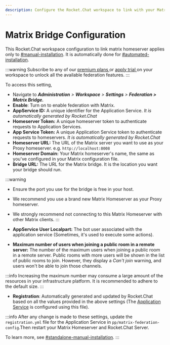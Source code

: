 ```yaml
---
description: Configure the Rocket.Chat workspace to link with your Matrix Homeserver.
---
```


# Matrix Bridge Configuration

This Rocket.Chat workspace configuration to link  matrix  homeserver applies only to [#manual-installation](matrix-homeserver-setup/#manual-installation "mention"). It is automatically done for [#automated-installation](matrix-homeserver-setup/#automated-installation "mention").

:::warning
Subscribe to any of our [premium plans ](../../../../../../readme/our-plans.md)or [apply trial ](../../../../../../setup-and-configure/trials/)on your workspace to unlock all the available federation features.
:::

To access this setting,

* Navigate to _**Administration** > **Workspace** > **Settings** > **Federation > Matrix Bridge.**_
* **Enable**: Turn on to enable federation with Matrix.
* **AppService ID:** A unique identifier for the Application Service. _It is automatically generated by Rocket.Chat_
* **Homeserver Token:** A unique homeserver token to authenticate requests to Application Services.
* **App Service Token:** A unique Application Service token to authenticate requests to homeservers. _It is automatically generated by Rocket.Chat_
* **Homeserver URL:** The URL of the Matrix server you want to use as your Proxy homeserver. e.g. `http://localhost:8008`
* **Homeserver Domain:** Your Matrix homeserver's name, the same as you've configured in your Matrix configuration file.
* **Bridge URL:** The URL for the Matrix bridge. It is the location you want your bridge should run.

:::warning
* Ensure the port you use for the bridge is free in your host.
* We recommend you use a brand new Matrix Homeserver as your Proxy homeserver.
* We strongly recommend not connecting to this Matrix Homeserver with other Matrix clients.
:::

* **AppService User Localpart:** The bot user associated with the application service (Sometimes, it's used to execute some actions).
* **Maximum number of users when joining a public room in a remote server:** The number of the maximum users when joining a public room in a remote server. Public rooms with more users will be shown in the list of public rooms to join. However, they display a _Can't join_ warning, and users won't be able to join those channels.

:::info
Increasing the maximum number may consume a large amount of the resources in your infrastructure platform. It is recommended to adhere to the default size.
:::

* **Registration**: Automatically generated and updated by Rocket.Chat based on all the values provided in the above settings (The [Application Service](matrix-homeserver-setup/#manual-installation) is configured using this file).

:::info
After any change is made to these settings, update the `registration.yml` file for the Application Service in `pp/matrix-federation-config`.Then restart your Matrix Homeserver and Rocket.Chat Server.

To learn more, see [#standalone-manual-installation](matrix-homeserver-setup/#standalone-manual-installation "mention").
:::
